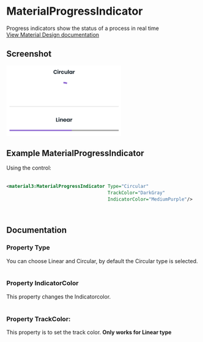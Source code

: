 # MaterialProgressIndicator
Progress indicators show the status of a process in real time
<br/>
[View Material Design documentation](https://m3.material.io/components/progress-indicators)

## Screenshot
<img src="https://github.com/HorusSoftwareUY/MaterialDesignControlsPlugin/blob/master/screenshots/progress_preview.png" width="300">

## Example MaterialProgressIndicator
Using the control:

```XML
                    
<material3:MaterialProgressIndicator Type="Circular"
                                     TrackColor="DarkGray"
                                     IndicatorColor="MediumPurple"/>
```
<br/>

## Documentation

### Property Type
You can choose Linear and Circular, by default the Circular type is selected.
<br/>
<br/>

### Property IndicatorColor
This property changes the Indicatorcolor.
<br/>
<br/>

### Property TrackColor:
This property is to set the track color. **Only works for Linear type**